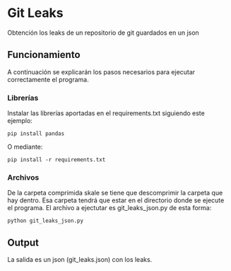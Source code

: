 # Git Leaks
Obtención los leaks de un repositorio de git guardados en un json
## Funcionamiento
A continuación se explicarán los pasos necesarios para ejecutar correctamente el programa.
### Librerías
Instalar las librerías aportadas en el requirements.txt siguiendo este ejemplo:
```
pip install pandas
```
O mediante:
```
pip install -r requirements.txt
```
### Archivos
De la carpeta comprimida skale se tiene que descomprimir la carpeta que hay dentro. Esa carpeta tendrá que estar en el directorio donde se ejecute el programa. El archivo a ejectutar es git_leaks_json.py de esta forma:
```
python git_leaks_json.py
```
## Output
La salida es un json (git_leaks.json) con los leaks.
